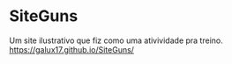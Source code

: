 # SiteGuns
Um site ilustrativo que fiz como uma ativividade pra treino.
https://galux17.github.io/SiteGuns/
